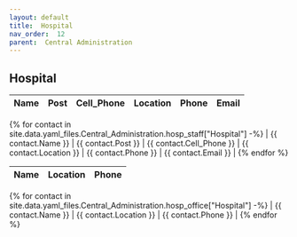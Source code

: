 ```yaml
---
layout: default
title:  Hospital
nav_order:  12
parent:  Central Administration
---
```




## Hospital


| Name | Post | Cell_Phone | Location | Phone | Email |
| --- | --- | --- | --- | --- | --- |
{% for contact in site.data.yaml_files.Central_Administration.hosp_staff["Hospital"] -%}
| {{ contact.Name }} | {{ contact.Post }} | {{ contact.Cell_Phone }} | {{ contact.Location }} | {{ contact.Phone }} | {{ contact.Email }} |
{% endfor %}


 


| Name | Location | Phone |
| --- | --- | --- |
{% for contact in site.data.yaml_files.Central_Administration.hosp_office["Hospital"] -%}
| {{ contact.Name }} | {{ contact.Location }} | {{ contact.Phone }} |
{% endfor %}
